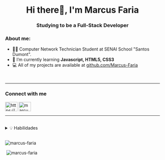 <!-- Header and Presentation -->
  <h1 align="center">Hi there👋, I'm Marcus Faria</h1>
  <h3 align="center">Studying to be a Full-Stack Developer</h3>


<!-- About me -->
  <h3 align="left">About me:</h3>


- 👨‍🎓 Computer Network Technician Student at SENAI School "Santos Dumont".
- 🌱 I’m currently learning **Javascript, HTML5, CSS3**
- 💻 All of my projects are available at [github.com/Marcus-Faria](https://github.com/Marcus-Faria)
<br>

---------------------------------------------------------------------------
<!-- Connect with me -->
<h3 align="left">Connect with me</h3>
<p align="left">
<a href="https://www.linkedin.com/in/marcus-vin%c3%adcius-de-o-faria-4a2117213/" target="blank"><img align="center" src="https://raw.githubusercontent.com/rahuldkjain/github-profile-readme-generator/master/src/images/icons/Social/linked-in-alt.svg" alt="https://www.linkedin.com/in/marcus-vin%c3%adcius-de-o-faria-4a2117213/" height="30" width="40" /></a>
<a href="https://www.hackerrank.com/marcusviniciusf1" target="blank"><img align="center" src="https://raw.githubusercontent.com/rahuldkjain/github-profile-readme-generator/master/src/images/icons/Social/hackerrank.svg" alt="marcusviniciusf1" height="30" width="40" /></a>
</p>

---------------------------------------------------------------------------


<!-- Languages and Tools -->
  <br>
  <details>
    <summary> 💡 Habilidades </summary>

  <h3 align="left">Languages</h3>

<img alt="css3" src="https://img.shields.io/badge/css3-%231572B6.svg?style=for-the-badge&logo=css3&logoColor=white" />
<img alt="JavaScript" src="https://img.shields.io/badge/javascript-%231572B6.svg?style=for-the-badge&logo=javascript&logoColor=white" />
<img alt="html5" src="https://img.shields.io/badge/html5-%231572B6.svg?style=for-the-badge&logo=html5&logoColor=white" />
<!-- <img alt="Python" src="https://img.shields.io/badge/python-%231572B6.svg?style=for-the-badge&logo=python&logoColor=white" /> -->
<img alt="TypeScript" src="https://img.shields.io/badge/typescript-%231572B6.svg?style=for-the-badge&logo=typescript&logoColor=white" />

  
  <h3 align="left">Frameworks, Platforms and Libraries</h3>
  
<!-- 
<img alt="Anaconda" src="https://img.shields.io/badge/Anaconda-%236DB33F.svg?style=for-the-badge&logo=anaconda&logoColor=white" />
<img alt="Express" src="https://img.shields.io/badge/express.js-%236DB33F.svg?style=for-the-badge&logo=express&logoColor=white" /> 
<img alt="Laravel" src="https://img.shields.io/badge/laravel-%236DB33F.svg?style=for-the-badge&logo=laravel&logoColor=white" />
-->

<img alt="Node.js" src="https://img.shields.io/badge/node.js-%236DB33F.svg?style=for-the-badge&logo=node.js&logoColor=white" />

<!-- 
<img alt="React" src="https://img.shields.io/badge/react-%236DB33F.svg?style=for-the-badge&logo=react&logoColor=white" />
<img alt="Yarn" src="https://img.shields.io/badge/yarn-%236DB33F.svg?style=for-the-badge&logo=yarn&logoColor=white" /> 
-->

  
<!--
  <h3 align="left">Design</h3>
  
<img alt="Gimp Gnu Image Manipulation Program" src="https://img.shields.io/badge/Gimp-657D8B?style=for-the-badge&logo=gimp&logoColor=white" />
<img alt="Inkscape" src="https://img.shields.io/badge/Inkscape-657D8B?style=for-the-badge&logo=inkscape&logoColor=white"
-->
  
  
<!--
  <h3 align="left">IDEs/Editors</h3>
  
<img alt="Visual Studio Code" src="https://img.shields.io/badge/Visual%20Studio%20Code-%236DB33F.svg?style=for-the-badge&logo=visual-studio-code&logoColor=white" />
-->
  
  
  <h3 align="left">Version Control</h3>
  
<img alt="Git" src="https://img.shields.io/badge/git-%23F05033.svg?style=for-the-badge&logo=git&logoColor=white" />

<!-- 
<img alt="GitHub" src="https://img.shields.io/badge/github-%23121011.svg?style=for-the-badge&logo=github&logoColor=white" /> 
-->


  <h3 align="left">Operating System</h3>

<a href="https://www.linux.org/" target="_blank"><img alt="Linux" src="https://img.shields.io/badge/Linux-%231572B6.svg?style=for-the-badge&logo=linux&logoColor=white" /></a>
  
<!--
<p align="left"> <a href="https://www.arduino.cc/" target="_blank"> <img src="https://cdn.worldvectorlogo.com/logos/arduino-1.svg" alt="arduino" width="40" height="40"/> </a> <a href="https://www.w3schools.com/css/" target="_blank"> <img src="https://raw.githubusercontent.com/devicons/devicon/master/icons/css3/css3-original-wordmark.svg" alt="css3" width="40" height="40"/> </a> <a href="https://git-scm.com/" target="_blank"> <img src="https://www.vectorlogo.zone/logos/git-scm/git-scm-icon.svg" alt="git" width="40" height="40"/> </a> <a href="https://www.w3.org/html/" target="_blank"> <img src="https://raw.githubusercontent.com/devicons/devicon/master/icons/html5/html5-original-wordmark.svg" alt="html5" width="40" height="40"/> </a> <a href="https://developer.mozilla.org/en-US/docs/Web/JavaScript" target="_blank"> <img src="https://raw.githubusercontent.com/devicons/devicon/master/icons/javascript/javascript-original.svg" alt="javascript" width="40" height="40"/> </a> <a href="https://www.linux.org/" target="_blank"> <img src="https://raw.githubusercontent.com/devicons/devicon/master/icons/linux/linux-original.svg" alt="linux" width="40" height="40"/> </a> <a href="https://nodejs.org" target="_blank"> <img src="https://raw.githubusercontent.com/devicons/devicon/master/icons/nodejs/nodejs-original-wordmark.svg" alt="nodejs" width="40" height="40"/> </a> <a href="https://www.python.org" target="_blank"> <img src="https://raw.githubusercontent.com/devicons/devicon/master/icons/python/python-original.svg" alt="python" width="40" height="40"/> </a> <a href="https://www.typescriptlang.org/" target="_blank"> <img src="https://raw.githubusercontent.com/devicons/devicon/master/icons/typescript/typescript-original.svg" alt="typescript" width="40" height="40"/> </a> </p>
-->
</details>
<br>

<p><img align="center" src="https://github-readme-stats.vercel.app/api/top-langs?username=marcus-faria&show_icons=true&locale=en&layout=compact" alt="marcus-faria" /></p>

<p>&nbsp;<img align="center" src="https://github-readme-stats.vercel.app/api?username=marcus-faria&show_icons=true&title_color=80a7ee&text_color=80a7ee&bg_color=ffffff&locale=en" alt="marcus-faria" /></p>

<!--<p><img align="center" src="https://github-readme-streak-stats.herokuapp.com/?user=marcus-faria&" alt="marcus-faria" /></p>-->
